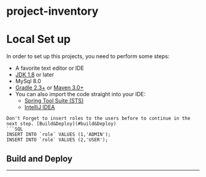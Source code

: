 # project-inventory


# Local Set up
In order to set up this projects, you need to perform some steps:
* A favorite text editor or IDE
* <a href="http://www.oracle.com/technetwork/java/javase/downloads/index.html">JDK 1.8</a> or later
* <a>MySql 8.0</a>
* <a href="http://www.gradle.org/downloads">Gradle 2.3+</a> or <a href="https://maven.apache.org/download.cgi">Maven 3.0+</a>
* You can also import the code straight into your IDE:
     * <a href="/guides/gs/sts">Spring Tool Suite (STS)</a>
     * <a href="/guides/gs/intellij-idea/">IntelliJ IDEA</a>
```
Don't Forget to insert roles to the users before to continue in the next step. [Build&Deploy](#build&Deploy)
```SQL
INSERT INTO `role` VALUES (1,'ADMIN');
INSERT INTO `role` VALUES (2,'USER');
```

## Build and Deploy
___
